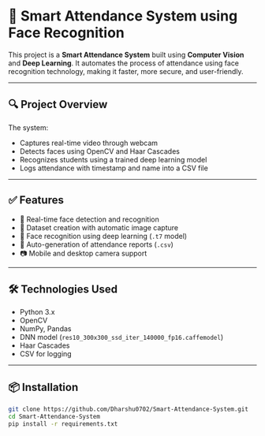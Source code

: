 # 📸 Smart Attendance System using Face Recognition

This project is a **Smart Attendance System** built using **Computer Vision** and **Deep Learning**. It automates the process of attendance using face recognition technology, making it faster, more secure, and user-friendly.

---

## 🔍 Project Overview

The system:
- Captures real-time video through webcam
- Detects faces using OpenCV and Haar Cascades
- Recognizes students using a trained deep learning model
- Logs attendance with timestamp and name into a CSV file

---

## ✅ Features

- 🎯 Real-time face detection and recognition
- 📂 Dataset creation with automatic image capture
- 🧠 Face recognition using deep learning (`.t7` model)
- 📝 Auto-generation of attendance reports (`.csv`)
- 📷 Mobile and desktop camera support

---

## 🛠️ Technologies Used

- Python 3.x
- OpenCV
- NumPy, Pandas
- DNN model (`res10_300x300_ssd_iter_140000_fp16.caffemodel`)
- Haar Cascades
- CSV for logging

---

## 📦 Installation

```bash
git clone https://github.com/Dharshu0702/Smart-Attendance-System.git
cd Smart-Attendance-System
pip install -r requirements.txt
